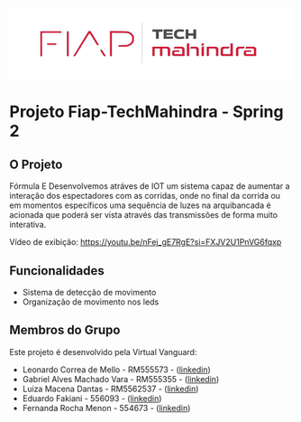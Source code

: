 ![Fiap - TechMahindra](logofigma-Copia.PNG)
# Projeto Fiap-TechMahindra - Spring 2

## O Projeto
Fórmula E 
Desenvolvemos atráves de IOT um sistema capaz de aumentar a interação dos espectadores com as corridas, onde no final da corrida ou em momentos específicos uma sequência de luzes na arquibancada é acionada que poderá ser vista através das transmissões de forma muito interativa.

Vídeo de exibição: https://youtu.be/nFej_gE7RgE?si=FXJV2U1PnVG6fqxp

## Funcionalidades

- Sistema de detecção de movimento
- Organização de movimento nos leds

## Membros do Grupo

Este projeto é desenvolvido pela Virtual Vanguard:

- Leonardo Correa de Mello - RM555573 - ([linkedin](https://www.linkedin.com/in/leocorreamello/))
- Gabriel Alves Machado Vara - RM555355 - ([linkedin](https://www.linkedin.com/in/gabriel-vara/))
- Luiza Macena Dantas - RM5562537 - ([linkedin](https://www.linkedin.com/in/luiza-macena-2a6715283/))
- Eduardo Fakiani - 556093 - ([linkedin](https://www.linkedin.com/in/eduardo-fakiani/))
- Fernanda Rocha Menon - 554673 - ([linkedin](https://www.linkedin.com/in/fernanda-rocha-menon-/))
